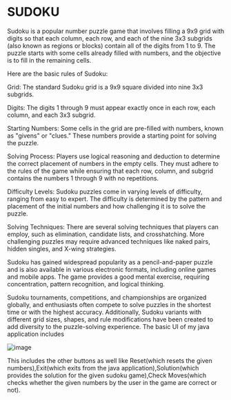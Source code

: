 # SUDOKU
Sudoku is a popular number puzzle game that involves filling a 9x9 grid with digits so that each column, each row, and each of the nine 3x3 subgrids (also known as regions or blocks) contain all of the digits from 1 to 9. The puzzle starts with some cells already filled with numbers, and the objective is to fill in the remaining cells.

Here are the basic rules of Sudoku:

Grid: The standard Sudoku grid is a 9x9 square divided into nine 3x3 subgrids.

Digits: The digits 1 through 9 must appear exactly once in each row, each column, and each 3x3 subgrid.

Starting Numbers: Some cells in the grid are pre-filled with numbers, known as "givens" or "clues." These numbers provide a starting point for solving the puzzle.

Solving Process: Players use logical reasoning and deduction to determine the correct placement of numbers in the empty cells. They must adhere to the rules of the game while ensuring that each row, column, and subgrid contains the numbers 1 through 9 with no repetitions.

Difficulty Levels: Sudoku puzzles come in varying levels of difficulty, ranging from easy to expert. The difficulty is determined by the pattern and placement of the initial numbers and how challenging it is to solve the puzzle.

Solving Techniques: There are several solving techniques that players can employ, such as elimination, candidate lists, and crosshatching. More challenging puzzles may require advanced techniques like naked pairs, hidden singles, and X-wing strategies.

Sudoku has gained widespread popularity as a pencil-and-paper puzzle and is also available in various electronic formats, including online games and mobile apps. The game provides a good mental exercise, requiring concentration, pattern recognition, and logical thinking.

Sudoku tournaments, competitions, and championships are organized globally, and enthusiasts often compete to solve puzzles in the shortest time or with the highest accuracy. Additionally, Sudoku variants with different grid sizes, shapes, and rule modifications have been created to add diversity to the puzzle-solving experience.
The basic UI of my java application includes 

![image](https://github.com/KondaShriya/SUDOKU/assets/99605851/4f1d7ac6-12f1-4220-98a2-5aff65292561)


This includes the other buttons as well like Reset(which resets the given numbers),Exit(which exits from the java application),Solution(which provides the solution for the given sudoku game),Check Moves(which checks whether the given numbers by the user in the game are correct or not).
